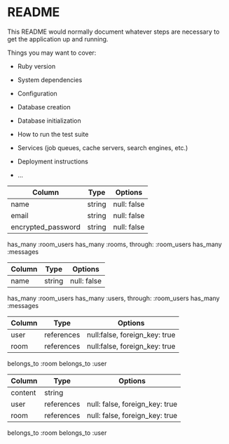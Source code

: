 # README

This README would normally document whatever steps are necessary to get the
application up and running.

Things you may want to cover:

* Ruby version

* System dependencies

* Configuration

* Database creation

* Database initialization

* How to run the test suite

* Services (job queues, cache servers, search engines, etc.)

* Deployment instructions

* ...

<!-- テーブル設計 -->

<!-- ## users テーブル -->

| Column             | Type   | Options     |
| ------------------ | ------ | ----------- |
| name               | string | null: false |
| email              | string | null: false |
| encrypted_password | string | null: false |

<!-- ### Association -->

  has_many :room_users
  has_many :rooms, through: :room_users
  has_many :messages


<!-- ## rooms テーブル -->

| Column | Type   | Options     |
| ------ | ------ | ----------- |
| name   | string | null: false |
 
<!-- ### Association -->

  has_many :room_users
  has_many :users, through: :room_users
  has_many :messages

<!-- ## room_users テーブル -->

| Column | Type       | Options                       |
| ------ | ---------- | ----------------------------- |
| user   | references | null:false, foreign_key: true |
| room   | references | null:false, foreign_key: true |

<!-- ### Association -->

  belongs_to :room
  belongs_to :user

<!-- ## messages テーブル -->

| Column  | Type       | Options                        |
| ------- | ---------- | ------------------------------ |
| content | string     |                                |
| user    | references | null: false, foreign_key: true |
| room    | references | null: false, foreign_key: true |

<!-- ### Association -->

  belongs_to :room
  belongs_to :user